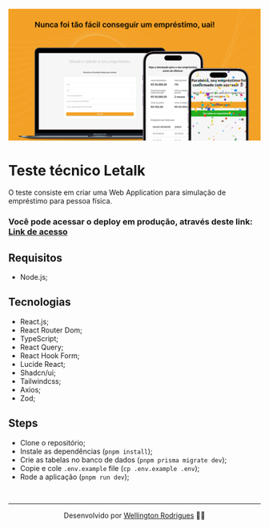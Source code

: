 ![Cover](./.github/cover.png)

# Teste técnico Letalk

O teste consiste em criar uma Web Application para simulação de empréstimo para pessoa física.

### Você pode acessar o deploy em produção, através deste link: <a href="https://teste-tecnico-letalk-frontend.vercel.app/">Link de acesso</a>

## Requisitos

- Node.js;

## Tecnologias

- React.js;
- React Router Dom;
- TypeScript;
- React Query;
- React Hook Form;
- Lucide React;
- Shadcn/ui;
- Tailwindcss;
- Axios;
- Zod;

## Steps

- Clone o repositório;
- Instale as dependências (`pnpm install`);
- Crie as tabelas no banco de dados (`pnpm prisma migrate dev`);
- Copie e cole `.env.example` file (`cp .env.example .env`);
- Rode a aplicação (`pnpm run dev`);

</br>

---

<p align="center">Desenvolvido por <a href="https://www.linkedin.com/in/wellingtonrodriguesbr/" target="_blank">Wellington Rodrigues</a> ✌🏽</p>
